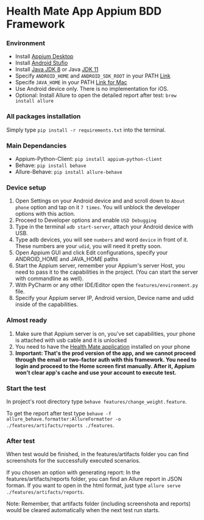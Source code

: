 # Health Mate App Appium BDD Framework

### Environment
- Install [Appium Desktop](https://github.com/appium/appium-desktop)
- Install [Android Stufio](https://developer.android.com/)
- Install [Java JDK 8](https://www.oracle.com/java/technologies/javase/javase8-archive-downloads.html) or Java [JDK 11](https://www.oracle.com/java/technologies/javase/jdk11-archive-downloads.html)
- Specify `ANDROID_HOME` and `ANDROID_SDK_ROOT` in your PATH [Link](https://developer.android.com/studio/command-line/variables)
- Specife `JAVA_HOME` in your PATH [Link for Mac](https://stackoverflow.com/questions/15826202/where-is-java-installed-on-mac-os-x)
- Use Android device only. There is no implementation for iOS.
- Optional: Install Allure to open the detailed report after test: `brew install allure`

### All packages installation
Simply type `pip install -r requirements.txt` into the terminal.

### Main Dependancies
- Appium-Python-Client: `pip install appium-python-client`
- Behave: `pip install behave`
- Allure-Behave: `pip install allure-behave`

### Device setup
1. Open Settings on your Android device and and scroll down to `About phone` option and tap on it `7 times`. You will unblock the developer options with this action.
2. Proceed to Developer options and enable `USD Debugging`
3. Type in the terminal `adb start-server`, attach your Android device with USB.
4. Type adb devices, you will see `numbers` and word `device` in front of it. These numbers are your `udid`, you will need it pretty soon.
5. Open Appium GUI  and click Edit configurations, specify your ANDROID_HOME and JAVA_HOME paths
6. Start the Appium server, remember your Appium's server Host, you need to pass it to the capabilities in the project. (You can start the server with commandline as well).
7. With PyCharm or any other IDE/Editor open the `features/environment.py` file.
8. Specify your Appium server IP, Android version, Device name and udid inside of the capabilities.

### Almost ready
1. Make sure that Appium server is on, you've set capabilities, your phone is attached with usb cable and it is unlocked
2. You need to have the [Health Mate application](https://play.google.com/store/apps/details?id=com.withings.wiscale2&hl=en&gl=US) installed on your phone
3. **Important: That's the prod version of the app, and we cannot proceed through the email or two-factor auth with this framework. You need to login and proceed to the Home screen first manually. After it, Appium won't clear app's cache and use your account to execute test.**

### Start the test
In project's root directory type `behave features/change_weight.feature`.

To get the report after test type `behave -f allure_behave.formatter:AllureFormatter -o ./features/artifacts/reports ./features`.

### After test
When test would be finished, in the features/artifacts folder you can find screenshots for the successfully executed scenarios.

If you chosen an option with generating report:
In the features/artifacts/reports folder, you can find an Allure report in JSON forman.
If you want to open in the html format, just type `allure serve ./features/artifacts/reports`.

Note: Remember, that artifacts folder (including screenshota and reports) would be cleared automatically when the next test run starts.
 



